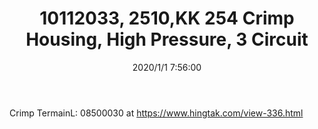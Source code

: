 ﻿---
layout: post 
title: 10112033, 2510,KK 254 Crimp Housing, High Pressure, 3 Circuit
tags: 2510
categories: wire-cable
overview: KK 254 Crimp Housing, High Pressure, 3 Circuits, Natural
series: 2510
part_number: 10112033
thumb_img: static/202006/230-thumb-20200626135741.jpg
small_img: static/202006/230-20200626135741.jpg
date: 2020/1/1 7:56:00
---


<p>
	Crimp TermainL:&nbsp;08500030 at <a href="https://www.hingtak.com/view-336.html">https://www.hingtak.com/view-336.html</a> 
</p>
